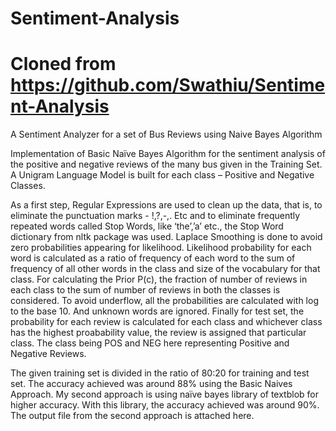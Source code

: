 # Sentiment-Analysis 
# Cloned from https://github.com/Swathiu/Sentiment-Analysis
A Sentiment Analyzer for a set of Bus Reviews using Naive Bayes Algorithm

Implementation of Basic Naïve Bayes Algorithm for the sentiment analysis of the positive and negative reviews of the many bus given in the Training Set. A Unigram Language Model is built for each class – Positive and Negative Classes.

As a first step, Regular Expressions are used to clean up the data, that is, to eliminate the punctuation marks - !,?,-,. Etc and to eliminate frequently repeated words called Stop Words, like ‘the’,’a’ etc., the Stop Word dictionary from nltk package was used. Laplace Smoothing is done to avoid zero probabilities appearing for likelihood. Likelihood probability for each word is calculated as a ratio of  frequency of each word to the sum of frequency of all other words in the class and size of the vocabulary for that class. For calculating the Prior P(c), the fraction of number of reviews in each class to the sum of number of reviews in both the classes is considered. To avoid underflow, all the probabilities are calculated with log to the base 10. And unknown words are ignored. Finally for test set, the probability for each review is calculated for each class and whichever class has the highest proabability value, the review is assigned that particular class. The class being POS and NEG here representing Positive and Negative Reviews. 

The given training set is divided in the ratio of 80:20 for training and test set. The accuracy achieved was around 88% using the Basic Naives Approach. 
My second approach is using naïve bayes library of textblob for higher accuracy. With this library, the accuracy achieved was around 90%.
The output file from the second approach is attached here. 
